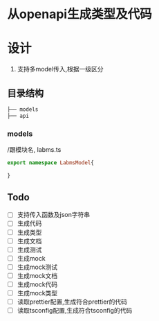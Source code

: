 # 从openapi生成类型及代码

# 设计

1. 支持多model传入,根据一级区分

## 目录结构

```bash
├── models 
├── api
```

### models

/跟模块名,  labms.ts

```ts
export namespace LabmsModel{
    
}
```



## Todo

- [ ] 支持传入函数及json字符串
- [ ] 生成代码
- [ ] 生成类型
- [ ] 生成文档
- [ ] 生成测试
- [ ] 生成mock
- [ ] 生成mock测试
- [ ] 生成mock文档
- [ ] 生成mock代码
- [ ] 生成mock类型
- [ ] 读取prettier配置,生成符合prettier的代码
- [ ] 读取tsconfig配置,生成符合tsconfig的代码
